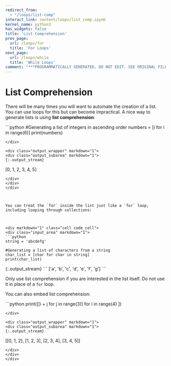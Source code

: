 ```yaml
---
redirect_from:
  - "/loops/list-comp"
interact_link: content/loops/list_comp.ipynb
kernel_name: python3
has_widgets: false
title: 'List Comprehension'
prev_page:
  url: /loops/for
  title: 'For Loops'
next_page:
  url: /loops/while
  title: 'While Loops'
comment: "***PROGRAMMATICALLY GENERATED, DO NOT EDIT. SEE ORIGINAL FILES IN /content***"
---
```

# List Comprehension

There will be many times you will want to automate the creation of a list. You can use loops for this but can become impractical. A nice way to generate lists is using **list comprehension**:



<div markdown="1" class="cell code_cell">
<div class="input_area" markdown="1">
```python
#Generating a list of integers in ascending order
numbers = [i for i in range(6)]
print(numbers)

```
</div>

<div class="output_wrapper" markdown="1">
<div class="output_subarea" markdown="1">
{:.output_stream}
```
[0, 1, 2, 3, 4, 5]
```
</div>
</div>
</div>



You can treat the `for` inside the list just like a `for` loop, including looping through collections:



<div markdown="1" class="cell code_cell">
<div class="input_area" markdown="1">
```python
string = 'abcdefg'

#Generating a list of characters from a string
char_list = [char for char in string]
print(char_list)

```
</div>

<div class="output_wrapper" markdown="1">
<div class="output_subarea" markdown="1">
{:.output_stream}
```
['a', 'b', 'c', 'd', 'e', 'f', 'g']
```
</div>
</div>
</div>



Only use list comprehension if you are interested in the list itself. Do not use it in place of a `for` loop.



You can also embed list comprehension: 



<div markdown="1" class="cell code_cell">
<div class="input_area" markdown="1">
```python
print([[i + j for j in range(3)] for i in range(4) ])

```
</div>

<div class="output_wrapper" markdown="1">
<div class="output_subarea" markdown="1">
{:.output_stream}
```
[[0, 1, 2], [1, 2, 3], [2, 3, 4], [3, 4, 5]]
```
</div>
</div>
</div>

